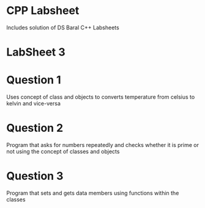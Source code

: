 # CPP Labsheet
Includes solution of DS Baral C++ Labsheets

# LabSheet 3
# Question 1
Uses concept of class and objects to converts temperature from celsius to kelvin and vice-versa
# Question 2
Program that asks for numbers repeatedly and checks whether it is prime or not using the concept of classes and objects
# Question 3
Program that sets and gets data members using functions within the classes